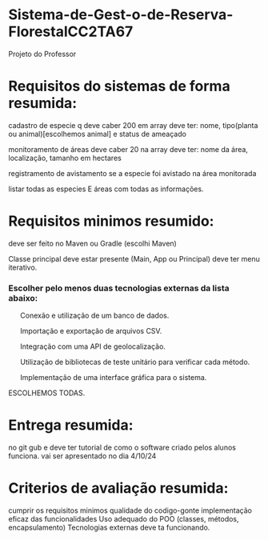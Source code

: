 # Sistema-de-Gest-o-de-Reserva-FlorestalCC2TA67
Projeto do Professor
# Requisitos do sistemas de forma resumida:
cadastro de especie q deve caber 200 em array
deve ter: nome, tipo(planta ou animal)[escolhemos animal] e status de ameaçado

monitoramento de áreas
deve caber 20 na array
deve ter: nome da área, localização, tamanho em hectares

registramento de avistamento
se a especie foi avistado na área monitorada

listar todas as especies E áreas
com todas as informações.

# Requisitos minimos resumido:
deve ser feito no Maven ou Gradle (escolhi Maven)

Classe principal deve estar presente (Main, App ou Principal)
deve ter menu iterativo.

<h3> Escolher pelo menos duas tecnologias externas da lista abaixo: </h3>
<ol>Conexão e utilização de um banco de dados.</ol>
<ol>Importação e exportação de arquivos CSV.</ol>
<ol>Integração com uma API de geolocalização.</ol>
<ol>Utilização de bibliotecas de teste unitário para verificar cada método.</ol>
<ol>Implementação de uma interface gráfica para o sistema.</ol>
<p>ESCOLHEMOS TODAS.</p>

# Entrega resumida:
no git gub e deve ter tutorial de como o software criado pelos alunos funciona.
vai ser apresentado no dia 4/10/24

# Criterios de avaliação resumida:
cumprir os requisitos minimos
qualidade do codigo-gonte
implementação eficaz das funcionalidades
Uso adequado do POO (classes, métodos, encapsulamento)
Tecnologias externas deve ta funcionando.

